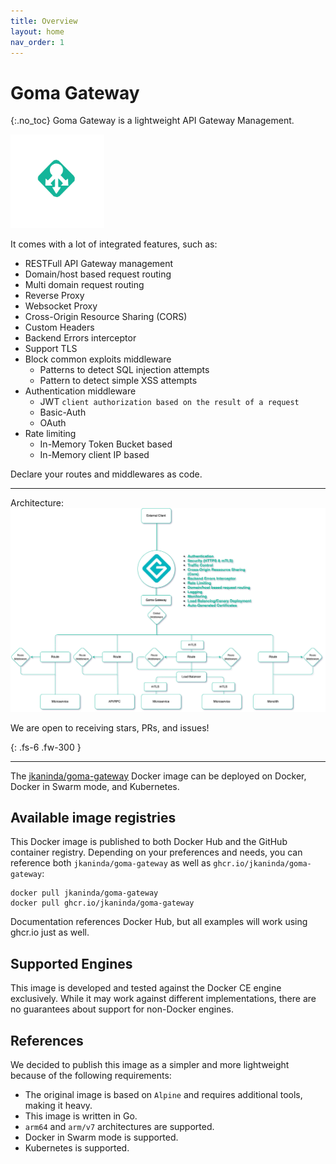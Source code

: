 ```yaml
---
title: Overview
layout: home
nav_order: 1
---
```


# Goma Gateway
{:.no_toc}
Goma Gateway is a lightweight API Gateway Management.

<img src="https://raw.githubusercontent.com/jkaninda/goma-gateway/main/logo.png" width="150" alt="Goma logo">

It comes with a lot of integrated features, such as:

- RESTFull API Gateway management
- Domain/host based request routing
- Multi domain request routing
- Reverse Proxy
- Websocket Proxy
- Cross-Origin Resource Sharing (CORS)
- Custom Headers
- Backend Errors interceptor
- Support TLS
- Block common exploits middleware
  - Patterns to detect SQL injection attempts
  - Pattern to detect simple XSS attempts
- Authentication middleware
  - JWT `client authorization based on the result of a request`
  - Basic-Auth
  - OAuth
- Rate limiting
  - In-Memory Token Bucket based
  - In-Memory client IP based

Declare your routes and middlewares as code.

----
Architecture:
<img src="https://raw.githubusercontent.com/jkaninda/goma-gateway/main/goma-gateway.png" width="912" alt="Goma archi">

We are open to receiving stars, PRs, and issues!


{: .fs-6 .fw-300 }

---

The [jkaninda/goma-gateway](https://hub.docker.com/r/jkaninda/goma-gateway) Docker image can be deployed on Docker, Docker in Swarm mode, and Kubernetes. 


## Available image registries

This Docker image is published to both Docker Hub and the GitHub container registry.
Depending on your preferences and needs, you can reference both `jkaninda/goma-gateway` as well as `ghcr.io/jkaninda/goma-gateway`:

```
docker pull jkaninda/goma-gateway
docker pull ghcr.io/jkaninda/goma-gateway
```

Documentation references Docker Hub, but all examples will work using ghcr.io just as well.

## Supported Engines

This image is developed and tested against the Docker CE engine exclusively.
While it may work against different implementations, there are no guarantees about support for non-Docker engines.

## References

We decided to publish this image as a simpler and more lightweight because of the following requirements:

- The original image is based on `Alpine` and requires additional tools, making it heavy.
- This image is written in Go.
- `arm64` and `arm/v7` architectures are supported.
- Docker in Swarm mode is supported.
- Kubernetes is supported.
